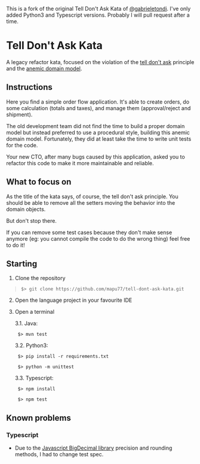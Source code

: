 This is a fork of the original Tell Don't Ask Kata of [@gabrieletondi](https://github.com/gabrieletondi/tell-dont-ask-kata). I've only added Python3 and Typescript versions. Probably I will pull request after a time.

# Tell Don't Ask Kata
A legacy refactor kata, focused on the violation of the [tell don't ask](https://pragprog.com/articles/tell-dont-ask) principle and the [anemic domain model](https://martinfowler.com/bliki/AnemicDomainModel.html).

## Instructions
Here you find a simple order flow application. It's able to create orders, do some calculation (totals and taxes), and manage them (approval/reject and shipment).

The old development team did not find the time to build a proper domain model but instead preferred to use a procedural style, building this anemic domain model.
Fortunately, they did at least take the time to write unit tests for the code.

Your new CTO, after many bugs caused by this application, asked you to refactor this code to make it more maintainable and reliable.

## What to focus on
As the title of the kata says, of course, the tell don't ask principle.
You should be able to remove all the setters moving the behavior into the domain objects.

But don't stop there.

If you can remove some test cases because they don't make sense anymore (eg: you cannot compile the code to do the wrong thing) feel free to do it!

## Starting
1. Clone the repository
> `$> git clone https://github.com/mapu77/tell-dont-ask-kata.git`
2. Open the language project in your favourite IDE
3. Open a terminal

     3.1. Java: 
     
     ` $> mvn test`
     
     3.2. Python3: 
     
     ` $> pip install -r requirements.txt`
     
     ` $> python -m unittest`
     
     3.3. Typescript: 
     
     ` $> npm install`
     
     ` $> npm test`

## Known problems
### Typescript
- Due to the [Javascript BigDecimal library](https://github.com/royNiladri/js-big-decimal) precision and rounding methods, I had to change test spec.
